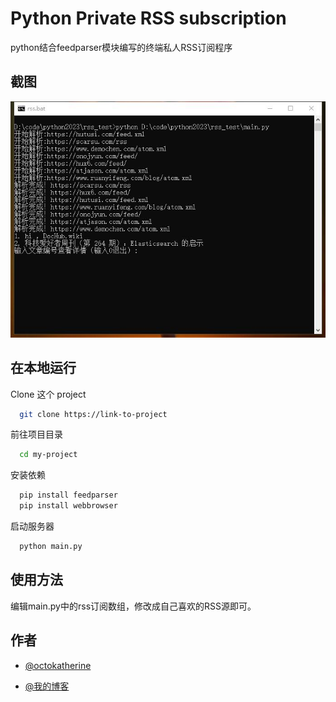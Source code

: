 
# Python Private RSS subscription

python结合feedparser模块编写的终端私人RSS订阅程序




## 截图

![rss](rss.jpg)


## 在本地运行

Clone 这个 project

```bash
  git clone https://link-to-project
```

前往项目目录

```bash
  cd my-project
```

安装依赖

```bash
  pip install feedparser
  pip install webbrowser
```

启动服务器

```bash
  python main.py
```


## 使用方法

编辑main.py中的rss订阅数组，修改成自己喜欢的RSS源即可。


## 作者

- [@octokatherine](https://www.github.com/octokatherine)

- [@我的博客](https://suiyan.cc)

